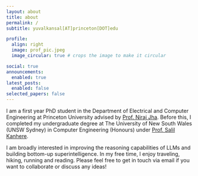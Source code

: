 ```yaml
---
layout: about
title: about
permalink: /
subtitle: yuvalkansal[AT]princeton[DOT]edu

profile:
  align: right
  image: prof_pic.jpeg
  image_circular: true # crops the image to make it circular

social: true
announcements:
  enabled: true
latest_posts:
  enabled: false
selected_papers: false
---
```


<!-- Page-only CSS tweaks -->
<style>
  /* make body copy a bit bigger on this page only */
  .post p, .post li { font-size: 1.2rem; }
</style>

I am a first year PhD student in the Department of Electrical and Computer Engineering at Princeton University advised by [Prof. Niraj Jha](https://ece.princeton.edu/people/niraj-jha). Before this, I completed my undergraduate degree at The University of New South Wales (UNSW Sydney) in Computer Engineering (Honours) under [Prof. Salil Kanhere](https://research.unsw.edu.au/people/professor-salil-kanhere).

I am broadly interested in improving the reasoning capabilities of LLMs and building bottom-up superintelligence. In my free time, I enjoy traveling, hiking, running and reading. Please feel free to get in touch via email if you want to collaborate or discuss any ideas!

